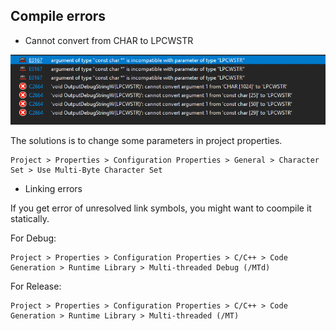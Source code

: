 ## Compile errors

* Cannot convert from CHAR to LPCWSTR

![Char to LPCWSTR](images/char_2_lpcwstr.png?raw=true)

The solutions is to change some parameters in project properties.

```
Project > Properties > Configuration Properties > General > Character Set > Use Multi-Byte Character Set
```

* Linking errors

If you get error of unresolved link symbols, you might want to coompile it statically.

For Debug:
```
Project > Properties > Configuration Properties > C/C++ > Code Generation > Runtime Library > Multi-threaded Debug (/MTd)
```

For Release:
```
Project > Properties > Configuration Properties > C/C++ > Code Generation > Runtime Library > Multi-threaded (/MT)
```
